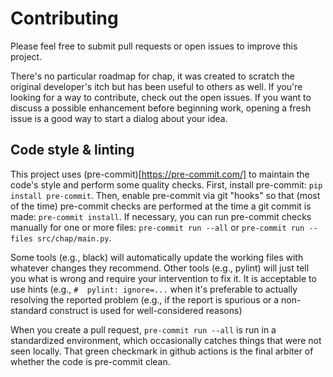 <!--
SPDX-FileCopyrightText: 2023 Jeff Epler <jepler@gmail.com>

SPDX-License-Identifier: MIT
-->

# Contributing

Please feel free to submit pull requests or open issues to improve this project.

There's no particular roadmap for chap, it was created to scratch the original developer's itch but has been useful to others as well.
If you're looking for a way to contribute, check out the open issues.
If you want to discuss a possible enhancement before beginning work, opening a fresh issue is a good way to start a dialog about your idea.

## Code style & linting

This project uses (pre-commit)[https://pre-commit.com/] to maintain the code's style and perform some quality checks.
First, install pre-commit: `pip install pre-commit`.
Then, enable pre-commit via git "hooks" so that (most of the time) pre-commit checks are performed at the time a git commit is made: `pre-commit install`.
If necessary, you can run pre-commit checks manually for one or more files: `pre-commit run --all` or `pre-commit run --files src/chap/main.py`.

Some tools (e.g., black) will automatically update the working files with whatever changes they recommend.
Other tools (e.g., pylint) will just tell you what is wrong and require your intervention to fix it.
It is acceptable to use hints (e.g., `#  pylint: ignore=...` when it's preferable to actually resolving the reported problem
(e.g., if the report is spurious or a non-standard construct is used for well-considered reasons)

When you create a pull request, `pre-commit run --all` is run in a standardized environment, which occasionally catches things that were not seen locally.
That green checkmark in github actions is the final arbiter of whether the code is pre-commit clean.
